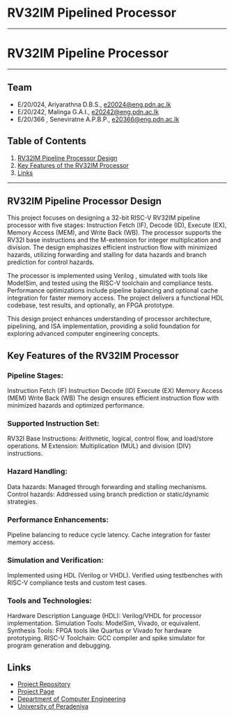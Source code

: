 # RV32IM Pipelined Processor
---

[comment]: # "This is the standard layout for the project, but you can clean this and use your own template"

# RV32IM Pipeline Processor 

---

<!-- 
This is a sample image, to show how to add images to your page. To learn more options, please refer [this](https://projects.ce.pdn.ac.lk/docs/faq/how-to-add-an-image/)

![Sample Image](./images/sample.png)
 -->

## Team
-  E/20/024, Ariyarathna D.B.S., [e20024@eng.pdn.ac.lk](e20024@eng.pdn.ac.lk)
-  E/20/242, Malinga G.A.I., [e20242@eng.pdn.ac.lk](e20242@eng.pdn.ac.lk)
-  E/20/366 , Seneviratne A.P.B.P., [e20366@eng.pdn.ac.lk](e20366@eng.pdn.ac.lk)

## Table of Contents
1. [RV32IM Pipeline Processor Design](#RV32IM-Pipeline-Processor-Design)
2. [Key Features of the RV32IM Processor](#key-Features-of-the-RV32IM-Processor)
3. [Links](#links)

---

## RV32IM Pipeline Processor Design

This project focuses on designing a 32-bit RISC-V RV32IM pipeline processor with five stages: Instruction Fetch (IF), Decode (ID), Execute (EX), Memory Access (MEM), and Write Back (WB). The processor supports the RV32I base instructions and the M-extension for integer multiplication and division. The design emphasizes efficient instruction flow with minimized hazards, utilizing forwarding and stalling for data hazards and branch prediction for control hazards.

The processor is implemented using Verilog , simulated with tools like ModelSim, and tested using the RISC-V toolchain and compliance tests. Performance optimizations include pipeline balancing and optional cache integration for faster memory access. The project delivers a functional HDL codebase, test results, and optionally, an FPGA prototype.

This design project enhances understanding of processor architecture, pipelining, and ISA implementation, providing a solid foundation for exploring advanced computer engineering concepts.

## Key Features of the RV32IM Processor

### Pipeline Stages:
Instruction Fetch (IF)
Instruction Decode (ID)
Execute (EX)
Memory Access (MEM)
Write Back (WB)
The design ensures efficient instruction flow with minimized hazards and optimized performance.

### Supported Instruction Set:
RV32I Base Instructions: Arithmetic, logical, control flow, and load/store operations.
M Extension: Multiplication (MUL) and division (DIV) instructions.

### Hazard Handling:
Data hazards: Managed through forwarding and stalling mechanisms.
Control hazards: Addressed using branch prediction or static/dynamic strategies.

### Performance Enhancements:
Pipeline balancing to reduce cycle latency.
Cache integration for faster memory access.

### Simulation and Verification:
Implemented using HDL (Verilog or VHDL).
Verified using testbenches with RISC-V compliance tests and custom test cases.

### Tools and Technologies:
Hardware Description Language (HDL): Verilog/VHDL for processor implementation.
Simulation Tools: ModelSim, Vivado, or equivalent.
Synthesis Tools: FPGA tools like Quartus or Vivado for hardware prototyping.
RISC-V Toolchain: GCC compiler and spike simulator for program generation and debugging.


## Links

- [Project Repository](https://github.com/cepdnaclk/e20-co502-RV32IM_Pipelined_Processor_Group-05)
- [Project Page](https://cepdnaclk.github.io/e20-co502-RV32IM_Pipelined_Processor_Group-05)
- [Department of Computer Engineering](http://www.ce.pdn.ac.lk/)
- [University of Peradeniya](https://eng.pdn.ac.lk/)


[//]: # (Please refer this to learn more about Markdown syntax)
[//]: # (https://github.com/adam-p/markdown-here/wiki/Markdown-Cheatsheet)
